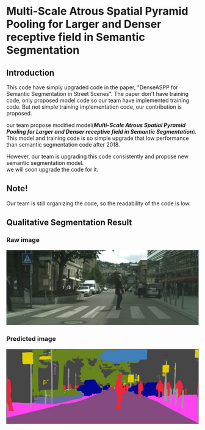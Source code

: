# Multi-Scale Atrous Spatial Pyramid Pooling for Larger and Denser receptive field in Semantic Segmentation

## Introduction
This code have simply upgraded code in the paper, "DenseASPP for Semantic Segmentation in Street Scenes". The paper don't have training code, only proposed model code so our team have implemented training code. But not simple training implementation code, our contribution is proposed. 

our team propose modified model(***Multi-Scale Atrous Spatial Pyramid Pooling for Larger and Denser receptive field in Semantic Segmentation***). This model and training code is so simple upgrade that low performance than semantic segmentation code after 2018.

However, our team is upgrading this code consistently and propose new semantic segmentation model.  
we will soon upgrade the code for it.

## Note!
Our team is still organizing the code, so the readability of the code is low.

## Qualitative Segmentation Result
### Raw image
![cityscapes_image](./test_image/cityscapes_image.JPG)

### Predicted image
![cityscapes_image](./test_image/Semantic_Segmentation.JPG)
